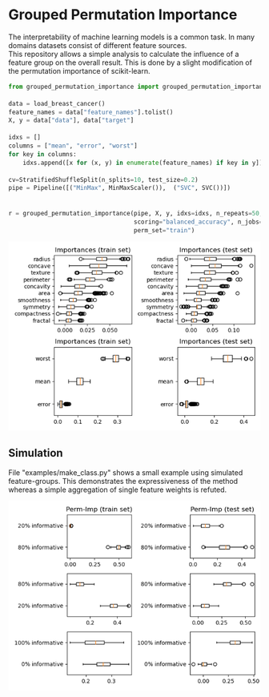 # Grouped Permutation Importance

The interpretability of machine learning models is a common task. 
In many domains datasets consist of different feature sources.  
This repository allows a simple analysis to calculate the influence 
of a feature group on the overall result. This is done by a slight 
modification of the permutation importance of scikit-learn. 

```python
from grouped_permutation_importance import grouped_permutation_importance

data = load_breast_cancer()
feature_names = data["feature_names"].tolist()
X, y = data["data"], data["target"]

idxs = []
columns = ["mean", "error", "worst"]
for key in columns:
    idxs.append([x for (x, y) in enumerate(feature_names) if key in y])

cv=StratifiedShuffleSplit(n_splits=10, test_size=0.2)
pipe = Pipeline([("MinMax", MinMaxScaler()),  ("SVC", SVC())])


r = grouped_permutation_importance(pipe, X, y, idxs=idxs, n_repeats=50, random_state=0, 
                                   scoring="balanced_accuracy", n_jobs=5, cv=cv, 
                                   perm_set="train")
```

<p align="center">
<img src="./demo/breast_cancer.png">
</p>

## Simulation

File "examples/make_class.py" shows a small example using simulated feature-groups. This demonstrates the expressiveness of the method whereas a simple aggregation of single feature weights is refuted.

<p align="center">
<img src="./demo/make_class.png">
</p>
